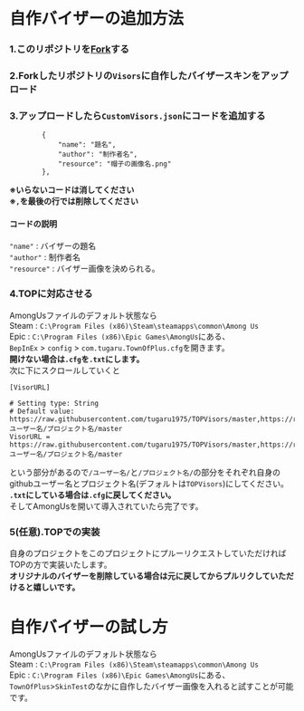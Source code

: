 # 自作バイザーの追加方法
### 1.このリポジトリを[Fork](https://github.com/tugaru1975/TOPVisors/fork)する
### 2.Forkしたリポジトリの`Visors`に自作したバイザースキンをアップロード
### 3.アップロードしたら`CustomVisors.json`にコードを追加する
```
        {
            "name": "題名",
            "author": "制作者名",
            "resource": "帽子の画像名.png"
        },
```  
**※いらないコードは消してください**  
**※`,`を最後の行では削除してください**
#### コードの説明
`"name"` : バイザーの題名  
`"author"` : 制作者名  
`"resource"` : バイザー画像を決められる。  
### 4.TOPに対応させる
AmongUsファイルのデフォルト状態なら  
Steam : `C:\Program Files (x86)\Steam\steamapps\common\Among Us`  
Epic : `C:\Program Files (x86)\Epic Games\AmongUs`にある、  
`BepInEx` > `config` > `com.tugaru.TownOfPlus.cfg`を開きます。  
**開けない場合は`.cfg`を`.txt`にします。**  
次に下にスクロールしていくと
```
[VisorURL]

# Setting type: String
# Default value: https://raw.githubusercontent.com/tugaru1975/TOPVisors/master,https://raw.githubusercontent.com/ユーザー名/プロジェクト名/master
VisorURL = https://raw.githubusercontent.com/tugaru1975/TOPVisors/master,https://raw.githubusercontent.com/ユーザー名/プロジェクト名/master
```  
という部分があるので`/ユーザー名/`と`/プロジェクト名/`の部分をそれぞれ自身のgithubユーザー名とプロジェクト名(デフォルトは`TOPVisors`)にしてください。  
**`.txt`にしている場合は`.cfg`に戻してください。**  
そしてAmongUsを開いて導入されていたら完了です。
### 5(任意).TOPでの実装
自身のプロジェクトをこのプロジェクトにプルーリクエストしていただければTOPの方で実装いたします。  
**オリジナルのバイザーを削除している場合は元に戻してからプルリクしていただけると嬉しいです。**
# 自作バイザーの試し方
AmongUsファイルのデフォルト状態なら  
Steam : `C:\Program Files (x86)\Steam\steamapps\common\Among Us`  
Epic : `C:\Program Files (x86)\Epic Games\AmongUs`にある、  
`TownOfPlus`>`SkinTest`のなかに自作したバイザー画像を入れると試すことが可能です。
